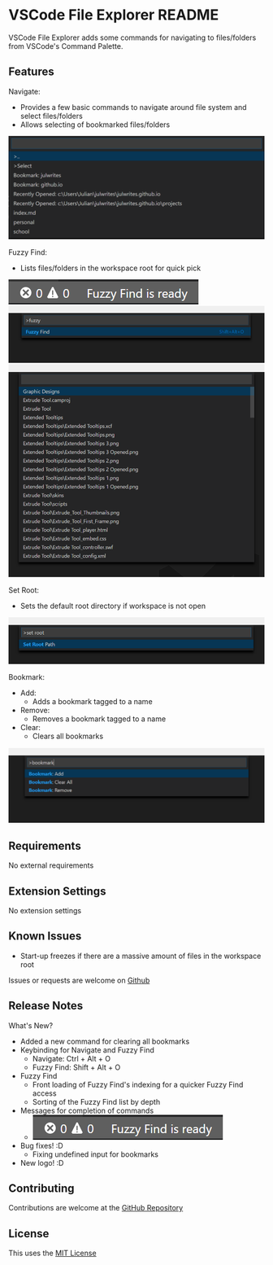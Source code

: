 # VSCode File Explorer README
VSCode File Explorer adds some commands for navigating to files/folders from VSCode's Command Palette. 

## Features

Navigate: 
* Provides a few basic commands to navigate around file system and select files/folders
* Allows selecting of bookmarked files/folders

![Navigate](/images/Navigate.png)

Fuzzy Find:
* Lists files/folders in the workspace root for quick pick

![Fuzzy Find Message](/images/Fuzzy_Find_Messages.png)
![Fuzzy Find Command](/images/Fuzzy_Command.png)
![Fuzzy Find Action](/images/Fuzzy_Find.png)

Set Root:
* Sets the default root directory if workspace is not open

![Set Root](/images/Set_Root.png)

Bookmark:
* Add:
    * Adds a bookmark tagged to a name
* Remove: 
    * Removes a bookmark tagged to a name
* Clear:
    * Clears all bookmarks

![Bookmarks](/images/Bookmarks.png)


## Requirements

No external requirements

## Extension Settings

No extension settings

## Known Issues

* Start-up freezes if there are a massive amount of files in the workspace root

Issues or requests are welcome on [Github](https://github.com/julwrites/VSCode_FileExplorer)

## Release Notes

What's New?
* Added a new command for clearing all bookmarks
* Keybinding for Navigate and Fuzzy Find
    * Navigate: Ctrl + Alt + O
    * Fuzzy Find: Shift + Alt + O
* Fuzzy Find
    * Front loading of Fuzzy Find's indexing for a quicker Fuzzy Find access
    * Sorting of the Fuzzy Find list by depth
* Messages for completion of commands
    * ![Fuzzy_Find_Messages](/images/Fuzzy_Find_Messages.png)
* Bug fixes! :D
    * Fixing undefined input for bookmarks
* New logo! :D

## Contributing
Contributions are welcome at the [GitHub Repository](https://github.com/julwrites/VSCode_FileExplorer)

## License
This uses the [MIT License](https://github.com/julwrites/VSCode_FileExplorer/blob/master/LICENSE) 